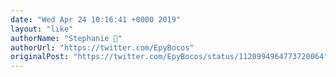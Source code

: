 ```yaml
---
date: "Wed Apr 24 10:16:41 +0000 2019"
layout: "like"
authorName: "Stephanie 🌹"
authorUrl: "https://twitter.com/EpyBocos"
originalPost: "https://twitter.com/EpyBocos/status/1120994964773720064"
---
```

